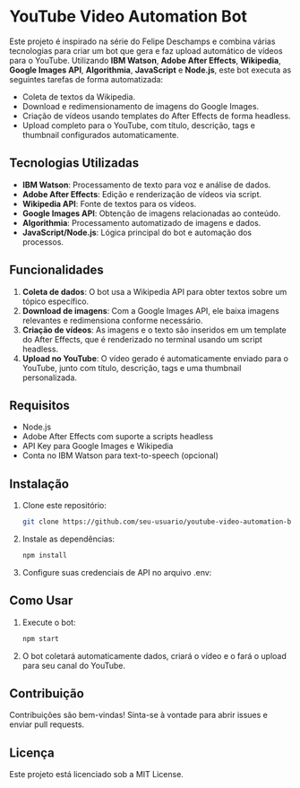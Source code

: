 # YouTube Video Automation Bot

Este projeto é inspirado na série do Felipe Deschamps e combina várias tecnologias para criar um bot que gera e faz upload automático de vídeos para o YouTube. Utilizando **IBM Watson**, **Adobe After Effects**, **Wikipedia**, **Google Images API**, **Algorithmia**, **JavaScript** e **Node.js**, este bot executa as seguintes tarefas de forma automatizada:

- Coleta de textos da Wikipedia.
- Download e redimensionamento de imagens do Google Images.
- Criação de vídeos usando templates do After Effects de forma headless.
- Upload completo para o YouTube, com título, descrição, tags e thumbnail configurados automaticamente.

## Tecnologias Utilizadas

- **IBM Watson**: Processamento de texto para voz e análise de dados.
- **Adobe After Effects**: Edição e renderização de vídeos via script.
- **Wikipedia API**: Fonte de textos para os vídeos.
- **Google Images API**: Obtenção de imagens relacionadas ao conteúdo.
- **Algorithmia**: Processamento automatizado de imagens e dados.
- **JavaScript/Node.js**: Lógica principal do bot e automação dos processos.

## Funcionalidades

1. **Coleta de dados**: O bot usa a Wikipedia API para obter textos sobre um tópico específico.
2. **Download de imagens**: Com a Google Images API, ele baixa imagens relevantes e redimensiona conforme necessário.
3. **Criação de vídeos**: As imagens e o texto são inseridos em um template do After Effects, que é renderizado no terminal usando um script headless.
4. **Upload no YouTube**: O vídeo gerado é automaticamente enviado para o YouTube, junto com título, descrição, tags e uma thumbnail personalizada.

## Requisitos

- Node.js
- Adobe After Effects com suporte a scripts headless
- API Key para Google Images e Wikipedia
- Conta no IBM Watson para text-to-speech (opcional)

## Instalação

1. Clone este repositório:
   
   ```bash
   git clone https://github.com/seu-usuario/youtube-video-automation-bot.git

2. Instale as dependências:
   
   ```bash
   npm install
   
3. Configure suas credenciais de API no arquivo .env:

## Como Usar

1. Execute o bot:
   
   ```bash
   npm start

2. O bot coletará automaticamente dados, criará o vídeo e o fará o upload para seu canal do YouTube.

## Contribuição

Contribuições são bem-vindas! Sinta-se à vontade para abrir issues e enviar pull requests.

## Licença

Este projeto está licenciado sob a MIT License.
